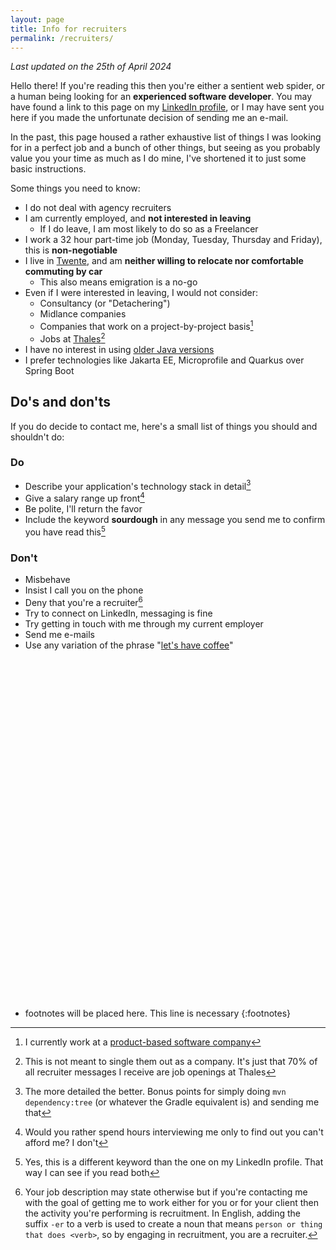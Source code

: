 ```yaml
---
layout: page
title: Info for recruiters
permalink: /recruiters/
---
```


*Last updated on the 25th of April 2024*

Hello there! If you're reading this then you're either a sentient web spider, or a human being looking for 
an **experienced software developer**. You may have found a link to this page on my
 [LinkedIn profile](https://www.linkedin.com/in/j-steenbeeke-1b13676/), or I may have sent you here if you made the unfortunate decision
of sending me an e-mail.
 
In the past, this page housed a rather exhaustive list of things I was looking for in a perfect job 
and a bunch of other things, but seeing as you probably value you your time as much as I do mine, I've 
shortened it to just some basic instructions.

Some things you need to know:

 * I do not deal with agency recruiters
 * I am currently employed, and **not interested in leaving**
   * If I do leave, I am most likely to do so as a Freelancer
 * I work a 32 hour part-time job (Monday, Tuesday, Thursday and Friday), this is **non-negotiable**
 * I live in [Twente](/recruiters/twente), and am **neither willing to relocate nor comfortable commuting by car**
   * This also means emigration is a no-go
 * Even if I were interested in leaving, I would not consider:
   * Consultancy (or "Detachering")
   * Midlance companies
   * Companies that work on a project-by-project basis[^1]
   * Jobs at [Thales](/recruiters/thales/)[^6]
 * I have no interest in using [older Java versions](/recruiters/modern-java-please)
 * I prefer technologies like Jakarta EE, Microprofile and Quarkus over Spring Boot
   
## Do's and don'ts

If you do decide to contact me, here's a small list of things you should and shouldn't do:

### Do

* Describe your application's technology stack in detail[^2]
* Give a salary range up front[^3]
* Be polite, I'll return the favor
* Include the keyword **sourdough** in any message you send me to confirm you have read this[^4]

### Don't

* Misbehave
* Insist I call you on the phone
* Deny that you're a recruiter[^5]
* Try to connect on LinkedIn, messaging is fine
* Try getting in touch with me through my current employer
* Send me e-mails
* Use any variation of the phrase "[let's have coffee](/recruiters/whats-your-deal-with-coffee)"

<br />
<br />
<br />
<br />
<br />
<br />
<br />
<br />
<br />
<br />
<br />
<br />
<br />
<br />
<br />
<br />
<br />
<br />
<br />
<br />
<br />
<br />
<br />
<br />
<br />
<br />
<br />
<br />
<br />
<br />
<br />
<br />


* footnotes will be placed here. This line is necessary
{:footnotes}

[^1]: I currently work at a [product-based software company](https://medium.com/@emad.bin.abid/software-companies-product-based-vs-project-based-25588f9e572b)
[^2]: The more detailed the better. Bonus points for simply doing `mvn dependency:tree` (or whatever the Gradle equivalent is) and sending me that
[^3]: Would you rather spend hours interviewing me only to find out you can't afford me? I don't
[^4]: Yes, this is a different keyword than the one on my LinkedIn profile. That way I can see if you read both
[^5]: Your job description may state otherwise but if you're contacting me with the goal of getting me to work either for
you or for your client then the activity you're performing is recruitment. In English, adding the suffix `-er` to a verb is used to create a noun that means `person or thing that does <verb>`, so by engaging in recruitment, you are a recruiter.
[^6]: This is not meant to single them out as a company. It's just that 70% of all recruiter messages I receive are job openings at Thales
